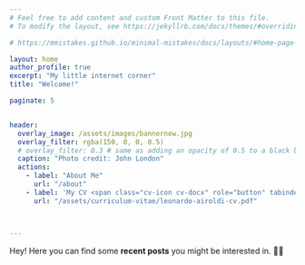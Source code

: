 ```yaml
---
# Feel free to add content and custom Front Matter to this file.
# To modify the layout, see https://jekyllrb.com/docs/themes/#overriding-theme-defaults

# https://mmistakes.github.io/minimal-mistakes/docs/layouts/#home-page-layout

layout: home
author_profile: true
excerpt: "My little internet corner"
title: "Welcome!"

paginate: 5


header:
  overlay_image: /assets/images/bannernew.jpg
  overlay_filter: rgba(150, 0, 0, 0.5)
  # overlay_filter: 0.3 # same as adding an opacity of 0.5 to a black background
  caption: "Photo credit: John London"
  actions:
    - label: "About Me"
      url: "/about"
    - label: 'My CV <span class="cv-icon cv-docx" role="button" tabindex="0" aria-label="Download DOCX"><i class="fas fa-file-word"></i></span> <span class="cv-icon cv-pdf" role="button" tabindex="0" aria-label="Download PDF"><i class="fas fa-file-pdf"></i></span>'
      url: "/assets/curriculum-vitae/leonardo-airoldi-cv.pdf"



---
```


Hey! Here you can find some **recent posts** you might be interested in. 👋🏻
